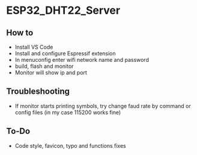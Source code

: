 # ESP32_DHT22_Server

## How to
* Install VS Code
* Install and configure Espressif extension
* In menuconfig enter wifi network name and password
* build, flash and monitor
* Monitor will show ip and port

## Troubleshooting

* If monitor starts printing symbols, try change faud rate by command or config files (in my case 115200 works fine)


## To-Do
* Code style, favicon, typo and functions fixes
